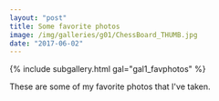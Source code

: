 ```yaml
---
layout: "post"
title: Some favorite photos
image: /img/galleries/g01/ChessBoard_THUMB.jpg
date: "2017-06-02"
---
```


<!-- Gallery __-->			
{% include subgallery.html gal="gal1_favphotos" %}
<!-- end of GALLERY __ -->


These are some of my favorite photos that I've taken. 